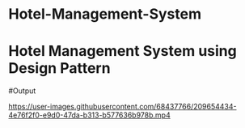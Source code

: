 # Hotel-Management-System
# Hotel Management System using Design Pattern
#Output

https://user-images.githubusercontent.com/68437766/209654434-4e76f2f0-e9d0-47da-b313-b577636b978b.mp4

